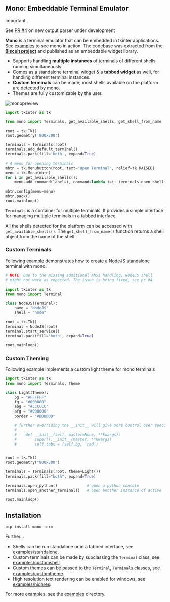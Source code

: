 ## Mono: Embeddable Terminal Emulator

> [!IMPORTANT]
> See [PR #4](https://github.com/tomlin7/mono/pull/4) on new output parser under development

**Mono** is a terminal emulator that can be embedded in tkinter applications. See [examples](./examples) to see mono in action. The codebase was extracted from the [**Biscuit project**](https://github.com/billyeatcookies/biscuit) and published as an embeddable widget library.

- Supports handling **multiple instances** of terminals of different shells running simultaneously.
- Comes as a standalone terminal widget & a **tabbed widget** as well, for handling different terminal instances.
- **Custom terminals** can be made; most shells available on the platform are detected by mono. 
- Themes are fully customizable by the user.

![monopreview](https://github.com/user-attachments/assets/365babe3-0ffd-4095-a8b8-ff98d0e615a7)

```py
import tkinter as tk

from mono import Terminals, get_available_shells, get_shell_from_name

root = tk.Tk()
root.geometry('800x300')

terminals = Terminals(root)
terminals.add_default_terminal()
terminals.pack(fill='both', expand=True)

# A menu for opening terminals
mbtn = tk.Menubutton(root, text="Open Terminal", relief=tk.RAISED)
menu = tk.Menu(mbtn)
for i in get_available_shells():
    menu.add_command(label=i, command=lambda i=i: terminals.open_shell(get_shell_from_name(i)))

mbtn.config(menu=menu)
mbtn.pack()
root.mainloop()
```

`Terminals` is a container for multiple terminals. It provides a simple interface for managing multiple terminals in a tabbed interface.

All the shells detected for the platform can be accessed with `get_available_shells()`. The `get_shell_from_name()` function returns a shell object from the name of the shell.

### Custom Terminals

Following example demonstrates how to create a NodeJS standalone terminal with mono.
```py
# NOTE: Due to the missing additional ANSI handling, NodeJS shell 
# might not work as expected. The issue is being fixed, see pr #4

import tkinter as tk
from mono import Terminal

class NodeJS(Terminal):
    name = "NodeJS"
    shell = "node"

root = tk.Tk()
terminal = NodeJS(root)
terminal.start_service()
terminal.pack(fill='both', expand=True)

root.mainloop()
```

### Custom Theming

Following example implements a custom light theme for mono terminals

```py
import tkinter as tk
from mono import Terminals, Theme

class Light(Theme):
    bg = "#FFFFFF"
    fg = "#000000"
    abg = "#CCCCCC"
    afg = "#000000"
    border = "#DDDDDD"

    # further overriding the __init__ will give more control over specific widgets:
    #
    #    def __init__(self, master=None, **kwargs):
    #        super().__init__(master, **kwargs)
    #        self.tabs = (self.bg, 'red')


root = tk.Tk()
root.geometry("800x300")

terminals = Terminals(root, theme=Light())
terminals.pack(fill="both", expand=True)

terminals.open_python()             # open a python console
terminals.open_another_terminal()   # open another instance of active

root.mainloop()

```

## Installation
```py
pip install mono-term
```


Further...

- Shells can be run standalone or in a tabbed interface, see [examples/standalone](./examples/standalone.py).
- Custom terminals can be made by subclassing the `Terminal` class, see [examples/customshell](./examples/customshell.py).
- Custom themes can be passed to the `Terminal`, `Terminals` classes, see [examples/customtheme](./examples/customtheme.py).
- High resolution text rendering can be enabled for windows, see [examples/highres](./examples/highres.py).

For more examples, see the [examples](./examples) directory.
